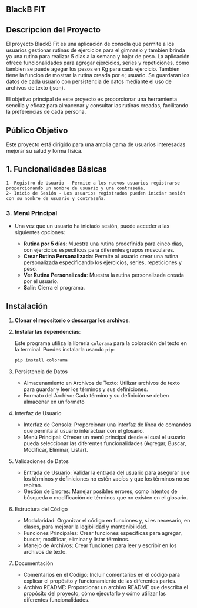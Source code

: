 ## BlackB FIT

## Descripcion del Proyecto

El proyecto BlackB Fit es una aplicación de consola que permite a los usuarios gestionar rutinas de ejercicios para el gimnasio y tambien brinda ya una rutina para realizar 5 dias a la semana y bajar de peso. La aplicación ofrece funcionalidades para agregar ejercicios, series y repeticiones, como tambien se puede agegar los pesos en Kg para cada ejercicio. Tambien tiene la funcion de mostrar la rutina creada por e; usuario. Se guardaran los datos de cada usuario con persistencia de datos mediante el uso de archivos de texto (json).

El objetivo principal de este proyecto es proporcionar una herramienta sencilla y eficaz para almacenar y consultar las rutinas creadas, facilitando la preferencias de cada persona.

## Público Objetivo

Este proyecto está dirigido para una amplia gama de usuarios interesadas mejorar su salud y forma física. 


## 1. Funcionalidades Básicas

    1- Registro de Usuario - Permite a los nuevos usuarios registrarse proporcionando un nombre de usuario y una contraseña.
    2- Inicio de Sesión - Los usuarios registrados pueden iniciar sesión con su nombre de usuario y contraseña.

### 3. Menú Principal

- Una vez que un usuario ha iniciado sesión, puede acceder a las siguientes opciones:

  - **Rutina por 5 días**: Muestra una rutina predefinida para cinco días, con ejercicios específicos para diferentes grupos musculares.
  - **Crear Rutina Personalizada**: Permite al usuario crear una rutina personalizada especificando los ejercicios, series, repeticiones y peso.
  - **Ver Rutina Personalizada**: Muestra la rutina personalizada creada por el usuario.
  - **Salir**: Cierra el programa.

## Instalación

1. **Clonar el repositorio o descargar los archivos**.

2. **Instalar las dependencias**:

   Este programa utiliza la librería `colorama` para la coloración del texto en la terminal. Puedes instalarla usando `pip`:

   ```bash
   pip install colorama


2. Persistencia de Datos
    - Almacenamiento en Archivos de Texto: Utilizar archivos de texto para guardar y leer los términos y sus definiciones.
    - Formato del Archivo: Cada término y su definición se deben almacenar en un formato
3. Interfaz de Usuario
    - Interfaz de Consola: Proporcionar una interfaz de línea de comandos que permita al usuario interactuar con el glosario.
    - Menú Principal: Ofrecer un menú principal desde el cual el usuario pueda seleccionar las diferentes funcionalidades (Agregar, Buscar, Modificar, Eliminar, Listar).
4.  Validaciones de Datos
    - Entrada de Usuario: Validar la entrada del usuario para asegurar que los términos y definiciones no estén vacíos y que los términos no se repitan.
    - Gestión de Errores: Manejar posibles errores, como intentos de búsqueda o modificación de términos que no existen en el glosario.
5.  Estructura del Código
    - Modularidad: Organizar el código en funciones y, si es necesario, en clases, para mejorar la legibilidad y mantenibilidad.
    - Funciones Principales: Crear funciones específicas para agregar, buscar, modificar, eliminar y listar términos.
    - Manejo de Archivos: Crear funciones para leer y escribir en los archivos de texto.
6.  Documentación
    - Comentarios en el Código: Incluir comentarios en el código para explicar el propósito y funcionamiento de las diferentes partes.
    - Archivo README: Proporcionar un archivo README que describa el propósito del proyecto, cómo ejecutarlo y cómo utilizar las diferentes funcionalidades.